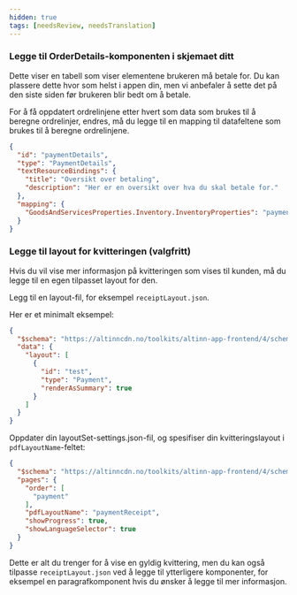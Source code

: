```yaml
---
hidden: true
tags: [needsReview, needsTranslation]
---
```


### Legge til OrderDetails-komponenten i skjemaet ditt

Dette viser en tabell som viser elementene brukeren må betale for.
Du kan plassere dette hvor som helst i appen din, men vi anbefaler å sette det på den siste siden før brukeren blir bedt om å betale.

For å få oppdatert ordrelinjene etter hvert som data som brukes til å beregne ordrelinjer, endres, må du legge til en mapping til datafeltene som brukes til å beregne ordrelinjene.

```json
{
  "id": "paymentDetails",
  "type": "PaymentDetails",
  "textResourceBindings": {
    "title": "Oversikt over betaling",
    "description": "Her er en oversikt over hva du skal betale for."
  },
  "mapping": {
    "GoodsAndServicesProperties.Inventory.InventoryProperties": "paymentDetails"
  }
}
```

### Legge til layout for kvitteringen (valgfritt)

Hvis du vil vise mer informasjon på kvitteringen som vises til kunden, må du legge til en egen tilpasset layout for den.

Legg til en layout-fil, for eksempel `receiptLayout.json`.

Her er et minimalt eksempel:

```json
{
  "$schema": "https://altinncdn.no/toolkits/altinn-app-frontend/4/schemas/json/layout/layout.schema.v1.json",
  "data": {
    "layout": [
      {
        "id": "test",
        "type": "Payment",
        "renderAsSummary": true
      }
    ]
  }
}
```

Oppdater din layoutSet-settings.json-fil, og spesifiser din kvitteringslayout i `pdfLayoutName`-feltet:

```json
{
  "$schema": "https://altinncdn.no/toolkits/altinn-app-frontend/4/schemas/json/layout/layoutSettings.schema.v1.json",
  "pages": {
    "order": [
      "payment"
    ],
    "pdfLayoutName": "paymentReceipt", 
    "showProgress": true,
    "showLanguageSelector": true
  }
}
```

Dette er alt du trenger for å vise en gyldig kvittering, men du kan også tilpasse `receiptLayout.json` ved å legge til ytterligere komponenter, for eksempel en paragrafkomponent hvis du ønsker å legge til mer informasjon.